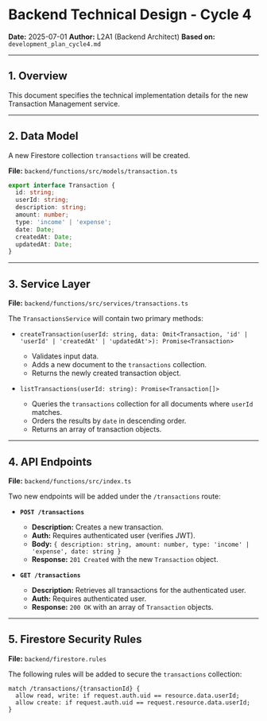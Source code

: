 # Backend Technical Design - Cycle 4

**Date:** 2025-07-01
**Author:** L2A1 (Backend Architect)
**Based on:** `development_plan_cycle4.md`

---

## 1. Overview

This document specifies the technical implementation details for the new Transaction Management service.

---

## 2. Data Model

A new Firestore collection `transactions` will be created.

**File:** `backend/functions/src/models/transaction.ts`

```typescript
export interface Transaction {
  id: string;
  userId: string;
  description: string;
  amount: number;
  type: 'income' | 'expense';
  date: Date;
  createdAt: Date;
  updatedAt: Date;
}
```

---

## 3. Service Layer

**File:** `backend/functions/src/services/transactions.ts`

The `TransactionsService` will contain two primary methods:

- `createTransaction(userId: string, data: Omit<Transaction, 'id' | 'userId' | 'createdAt' | 'updatedAt'>): Promise<Transaction>`
  - Validates input data.
  - Adds a new document to the `transactions` collection.
  - Returns the newly created transaction object.

- `listTransactions(userId: string): Promise<Transaction[]>`
  - Queries the `transactions` collection for all documents where `userId` matches.
  - Orders the results by `date` in descending order.
  - Returns an array of transaction objects.

---

## 4. API Endpoints

**File:** `backend/functions/src/index.ts`

Two new endpoints will be added under the `/transactions` route:

- **`POST /transactions`**
  - **Description:** Creates a new transaction.
  - **Auth:** Requires authenticated user (verifies JWT).
  - **Body:** `{ description: string, amount: number, type: 'income' | 'expense', date: string }`
  - **Response:** `201 Created` with the new `Transaction` object.

- **`GET /transactions`**
  - **Description:** Retrieves all transactions for the authenticated user.
  - **Auth:** Requires authenticated user.
  - **Response:** `200 OK` with an array of `Transaction` objects.

---

## 5. Firestore Security Rules

**File:** `backend/firestore.rules`

The following rules will be added to secure the `transactions` collection:

```
match /transactions/{transactionId} {
  allow read, write: if request.auth.uid == resource.data.userId;
  allow create: if request.auth.uid == request.resource.data.userId;
}
``` 